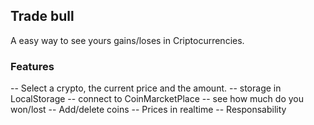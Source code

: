 
## Trade bull
A easy way to see yours gains/loses in Criptocurrencies.

### Features
-- Select a crypto, the current price and the amount.
-- storage in LocalStorage
-- connect to CoinMarcketPlace
-- see how much do you won/lost
-- Add/delete coins
-- Prices in realtime
-- Responsability

